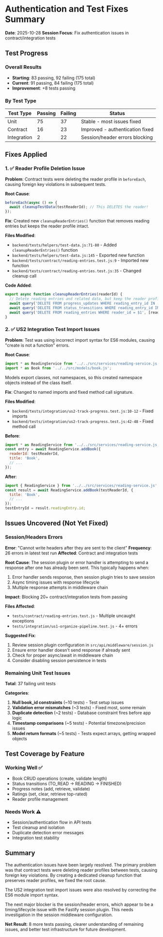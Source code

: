# Authentication and Test Fixes Summary

**Date**: 2025-10-28
**Session Focus**: Fix authentication issues in contract/integration tests

## Test Progress

### Overall Results
- **Starting**: 83 passing, 92 failing (175 total)
- **Current**: 91 passing, 84 failing (175 total)
- **Improvement**: +8 tests passing

### By Test Type
| Test Type | Passing | Failing | Status |
|-----------|---------|---------|--------|
| Unit | 75 | 37 | Stable - most issues fixed |
| Contract | 16 | 23 | Improved - authentication fixed |
| Integration | 2 | 22 | Session/header errors blocking |

## Fixes Applied

### 1. ✅ Reader Profile Deletion Issue

**Problem**: Contract tests were deleting the reader profile in `beforeEach`, causing foreign key violations in subsequent tests.

**Root Cause**:
```javascript
beforeEach(async () => {
  await cleanupTestData(testReaderId); // This DELETES the reader!
});
```

**Fix**: Created new `cleanupReaderEntries()` function that removes reading entries but keeps the reader profile intact.

**Files Modified**:
- `backend/tests/helpers/test-data.js:71-80` - Added `cleanupReaderEntries()` function
- `backend/tests/helpers/test-data.js:145` - Exported new function
- `backend/tests/contract/reading-entries.test.js:9` - Imported new function
- `backend/tests/contract/reading-entries.test.js:35` - Changed cleanup call

**Code Added**:
```javascript
export async function cleanupReaderEntries(readerId) {
  // Delete reading entries and related data, but keep the reader profile
  await query('DELETE FROM progress_updates WHERE reading_entry_id IN (SELECT id FROM reading_entries WHERE reader_id = $1)', [readerId]);
  await query('DELETE FROM status_transitions WHERE reading_entry_id IN (SELECT id FROM reading_entries WHERE reader_id = $1)', [readerId]);
  await query('DELETE FROM reading_entries WHERE reader_id = $1', [readerId]);
}
```

### 2. ✅ US2 Integration Test Import Issues

**Problem**: Test was using incorrect import syntax for ES6 modules, causing "create is not a function" errors.

**Root Cause**:
```javascript
import * as ReadingService from '../../src/services/reading-service.js';
import * as Book from '../../src/models/book.js';
```

Models export classes, not namespaces, so this created namespace objects instead of the class itself.

**Fix**: Changed to named imports and fixed method call signature.

**Files Modified**:
- `backend/tests/integration/us2-track-progress.test.js:10-12` - Fixed imports
- `backend/tests/integration/us2-track-progress.test.js:42-48` - Fixed method call

**Before**:
```javascript
import * as ReadingService from '../../src/services/reading-service.js';
const entry = await ReadingService.addBook({
  readerId: testReaderId,
  title: 'Book',
  // ...
});
```

**After**:
```javascript
import { ReadingService } from '../../src/services/reading-service.js';
const result = await ReadingService.addBook(testReaderId, {
  title: 'Book',
  // ...
});
testEntryId = result.readingEntry.id;
```

## Issues Uncovered (Not Yet Fixed)

### Session/Headers Errors

**Error**: "Cannot write headers after they are sent to the client"
**Frequency**: 26 errors in latest test run
**Affected**: Contract and integration tests

**Root Cause**: The session plugin or error handler is attempting to send a response after one has already been sent. This typically happens when:
1. Error handler sends response, then session plugin tries to save session
2. Async timing issues with response lifecycle
3. Multiple response attempts in middleware chain

**Impact**: Blocking 20+ contract/integration tests from passing

**Files Affected**:
- `tests/contract/reading-entries.test.js` - Multiple uncaught exceptions
- `tests/integration/us1-organize-pipeline.test.js` - 4+ errors

**Suggested Fix**:
1. Review session plugin configuration in `src/api/middleware/session.js`
2. Ensure error handler doesn't send response if already sent
3. Check for proper async/await in middleware chain
4. Consider disabling session persistence in tests

### Remaining Unit Test Issues

**Total**: 37 failing unit tests

**Categories**:
1. **Null book_id constraints** (~10 tests) - Test setup issues
2. **Validation error mismatches** (~3 tests) - Fixed most, some remain
3. **Duplicate detection** (~2 tests) - Database constraint fires before app logic
4. **Timestamp comparisons** (~5 tests) - Potential timezone/precision issues
5. **Model return formats** (~5 tests) - Tests expect arrays, getting wrapped objects

## Test Coverage by Feature

### Working Well ✅
- Book CRUD operations (create, validate length)
- Status transitions (TO_READ → READING → FINISHED)
- Progress notes (add, retrieve, validate)
- Ratings (set, clear, retrieve top-rated)
- Reader profile management

### Needs Work ⚠️
- Session/authentication flow in API tests
- Test cleanup and isolation
- Duplicate detection error messages
- Integration test stability

## Summary

The authentication issues have been largely resolved. The primary problem was that contract tests were deleting reader profiles between tests, causing foreign key violations. By creating a dedicated cleanup function that preserves reader profiles, we fixed the root cause.

The US2 integration test import issues were also resolved by correcting the ES6 module import syntax.

The next major blocker is the session/header errors, which appear to be a timing/lifecycle issue with the Fastify session plugin. This needs investigation in the session middleware configuration.

**Net Result**: 8 more tests passing, clearer understanding of remaining issues, and better test infrastructure for future development.
